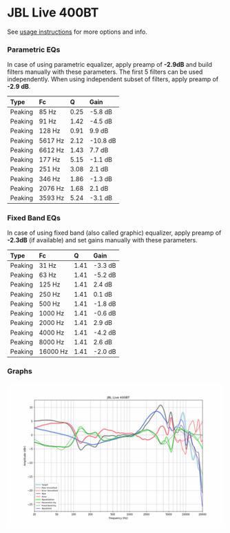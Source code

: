 # JBL Live 400BT
See [usage instructions](https://github.com/jaakkopasanen/AutoEq#usage) for more options and info.

### Parametric EQs
In case of using parametric equalizer, apply preamp of **-2.9dB** and build filters manually
with these parameters. The first 5 filters can be used independently.
When using independent subset of filters, apply preamp of **-2.9 dB**.

| Type    | Fc      |    Q | Gain     |
|:--------|:--------|:-----|:---------|
| Peaking | 85 Hz   | 0.25 | -5.8 dB  |
| Peaking | 91 Hz   | 1.42 | -4.5 dB  |
| Peaking | 128 Hz  | 0.91 | 9.9 dB   |
| Peaking | 5617 Hz | 2.12 | -10.8 dB |
| Peaking | 6612 Hz | 1.43 | 7.7 dB   |
| Peaking | 177 Hz  | 5.15 | -1.1 dB  |
| Peaking | 251 Hz  | 3.08 | 2.1 dB   |
| Peaking | 346 Hz  | 1.86 | -1.3 dB  |
| Peaking | 2076 Hz | 1.68 | 2.1 dB   |
| Peaking | 3593 Hz | 5.24 | -3.1 dB  |

### Fixed Band EQs
In case of using fixed band (also called graphic) equalizer, apply preamp of **-2.3dB**
(if available) and set gains manually with these parameters.

| Type    | Fc       |    Q | Gain    |
|:--------|:---------|:-----|:--------|
| Peaking | 31 Hz    | 1.41 | -3.3 dB |
| Peaking | 63 Hz    | 1.41 | -5.2 dB |
| Peaking | 125 Hz   | 1.41 | 2.4 dB  |
| Peaking | 250 Hz   | 1.41 | 0.1 dB  |
| Peaking | 500 Hz   | 1.41 | -1.8 dB |
| Peaking | 1000 Hz  | 1.41 | -0.6 dB |
| Peaking | 2000 Hz  | 1.41 | 2.9 dB  |
| Peaking | 4000 Hz  | 1.41 | -4.2 dB |
| Peaking | 8000 Hz  | 1.41 | 2.6 dB  |
| Peaking | 16000 Hz | 1.41 | -2.0 dB |

### Graphs
![](./JBL%20Live%20400BT.png)